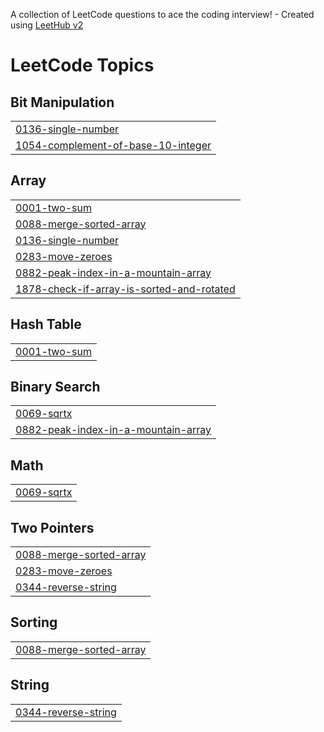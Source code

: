A collection of LeetCode questions to ace the coding interview! - Created using [LeetHub v2](https://github.com/arunbhardwaj/LeetHub-2.0)
<!---LeetCode Topics Start-->
# LeetCode Topics
## Bit Manipulation
|  |
| ------- |
| [0136-single-number](https://github.com/APST02/dsafinalpractice/tree/master/0136-single-number) |
| [1054-complement-of-base-10-integer](https://github.com/APST02/dsafinalpractice/tree/master/1054-complement-of-base-10-integer) |
## Array
|  |
| ------- |
| [0001-two-sum](https://github.com/APST02/dsafinalpractice/tree/master/0001-two-sum) |
| [0088-merge-sorted-array](https://github.com/APST02/dsafinalpractice/tree/master/0088-merge-sorted-array) |
| [0136-single-number](https://github.com/APST02/dsafinalpractice/tree/master/0136-single-number) |
| [0283-move-zeroes](https://github.com/APST02/dsafinalpractice/tree/master/0283-move-zeroes) |
| [0882-peak-index-in-a-mountain-array](https://github.com/APST02/dsafinalpractice/tree/master/0882-peak-index-in-a-mountain-array) |
| [1878-check-if-array-is-sorted-and-rotated](https://github.com/APST02/dsafinalpractice/tree/master/1878-check-if-array-is-sorted-and-rotated) |
## Hash Table
|  |
| ------- |
| [0001-two-sum](https://github.com/APST02/dsafinalpractice/tree/master/0001-two-sum) |
## Binary Search
|  |
| ------- |
| [0069-sqrtx](https://github.com/APST02/dsafinalpractice/tree/master/0069-sqrtx) |
| [0882-peak-index-in-a-mountain-array](https://github.com/APST02/dsafinalpractice/tree/master/0882-peak-index-in-a-mountain-array) |
## Math
|  |
| ------- |
| [0069-sqrtx](https://github.com/APST02/dsafinalpractice/tree/master/0069-sqrtx) |
## Two Pointers
|  |
| ------- |
| [0088-merge-sorted-array](https://github.com/APST02/dsafinalpractice/tree/master/0088-merge-sorted-array) |
| [0283-move-zeroes](https://github.com/APST02/dsafinalpractice/tree/master/0283-move-zeroes) |
| [0344-reverse-string](https://github.com/APST02/dsafinalpractice/tree/master/0344-reverse-string) |
## Sorting
|  |
| ------- |
| [0088-merge-sorted-array](https://github.com/APST02/dsafinalpractice/tree/master/0088-merge-sorted-array) |
## String
|  |
| ------- |
| [0344-reverse-string](https://github.com/APST02/dsafinalpractice/tree/master/0344-reverse-string) |
<!---LeetCode Topics End-->